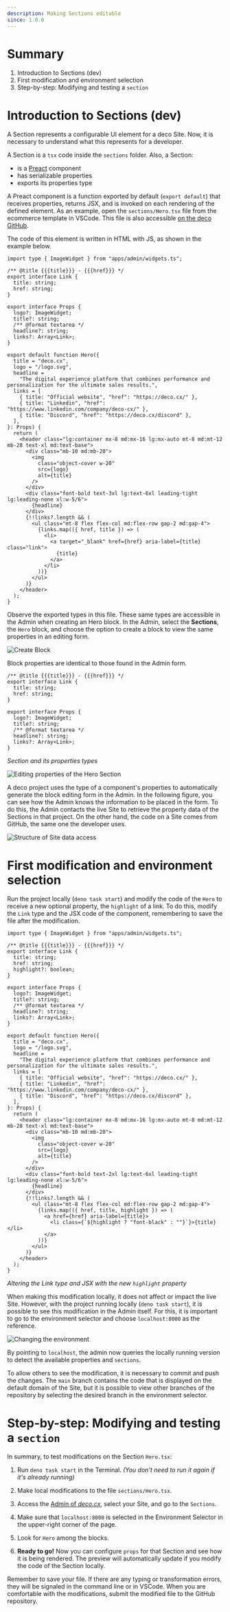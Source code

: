 ```yaml
---
description: Making Sections editable
since: 1.0.0
---
```


# Summary

1. Introduction to Sections (dev)
2. First modification and environment selection
3. Step-by-step: Modifying and testing a `section`

# Introduction to Sections (dev)

A Section represents a configurable UI element for a deco Site. Now, it is
necessary to understand what this represents for a developer.

A Section is a `tsx` code inside the `sections` folder. Also, a Section:

- is a [Preact](https://preactjs.com/) component
- has serializable properties
- exports its properties type

A Preact component is a function exported by default (`export default`) that
receives properties, returns JSX, and is invoked on each rendering of the
defined element. As an example, open the `sections/Hero.tsx` file from the
ecommerce template in VSCode. This file is also accessible
[on the deco GitHub](https://github.com/deco-sites/storefront/blob/main/sections/Content/Hero.tsx).

The code of this element is written in HTML with JS, as shown in the example
below.

```tsx
import type { ImageWidget } from "apps/admin/widgets.ts";

/** @title {{{title}}} - {{{href}}} */
export interface Link {
  title: string;
  href: string;
}

export interface Props {
  logo?: ImageWidget;
  title?: string;
  /** @format textarea */
  headline?: string;
  links?: Array<Link>;
}

export default function Hero({
  title = "deco.cx",
  logo = "/logo.svg",
  headline =
    "The digital experience platform that combines performance and personalization for the ultimate sales results.",
  links = [
    { title: "Official website", "href": "https://deco.cx/" },
    { title: "Linkedin", "href": "https://www.linkedin.com/company/deco-cx/" },
    { title: "Discord", "href": "https://deco.cx/discord" },
  ],
}: Props) {
  return (
    <header class="lg:container mx-8 md:mx-16 lg:mx-auto mt-8 md:mt-12 mb-28 text-xl md:text-base">
      <div class="mb-10 md:mb-20">
        <img
          class="object-cover w-20"
          src={logo}
          alt={title}
        />
      </div>
      <div class="font-bold text-3xl lg:text-6xl leading-tight lg:leading-none xl:w-5/6">
        {headline}
      </div>
      {!!links?.length && (
        <ul class="mt-8 flex flex-col md:flex-row gap-2 md:gap-4">
          {links.map(({ href, title }) => (
            <li>
              <a target="_blank" href={href} aria-label={title} class="link">
                {title}
              </a>
            </li>
          ))}
        </ul>
      )}
    </header>
  );
}
```

Observe the exported types in this file. These same types are accessible in the
Admin when creating an Hero block. In the Admin, select the **Sections**, the
`Hero` block, and choose the option to create a block to view the same
properties in an editing form.

![Create Block](https://github.com/deco-cx/apps/assets/882438/c7eee318-c6df-4ade-abd8-66390758aca7)

Block properties are identical to those found in the Admin form.

```tsx
/** @title {{{title}}} - {{{href}}} */
export interface Link {
  title: string;
  href: string;
}

export interface Props {
  logo?: ImageWidget;
  title?: string;
  /** @format textarea */
  headline?: string;
  links?: Array<Link>;
}
```

_Section and its properties types_

![Editing properties of the Hero Section](https://github.com/deco-cx/apps/assets/882438/b57f6fae-da58-4cc4-a5cc-aa99985cd442)

A deco project uses the type of a component's properties to automatically
generate the block editing form in the Admin. In the following figure, you can
see how the Admin knows the information to be placed in the form. To do this,
the Admin contacts the live Site to retrieve the property data of the Sections
in that project. On the other hand, the code on a Site comes from GitHub, the
same one the developer uses.

![Structure of Site data access](https://github.com/site/assets/882438/dcc4d63a-bbb2-4f81-909a-054eef048a53)

# First modification and environment selection

Run the project locally (`deno task start`) and modify the code of the `Hero` to
receive a new optional property, the `highlight` of a link. To do this, modify
the `Link` type and the JSX code of the component, remembering to save the file
after the modification.

```tsx
import type { ImageWidget } from "apps/admin/widgets.ts";

/** @title {{{title}}} - {{{href}}} */
export interface Link {
  title: string;
  href: string;
  highlight?: boolean;
}

export interface Props {
  logo?: ImageWidget;
  title?: string;
  /** @format textarea */
  headline?: string;
  links?: Array<Link>;
}

export default function Hero({
  title = "deco.cx",
  logo = "/logo.svg",
  headline =
    "The digital experience platform that combines performance and personalization for the ultimate sales results.",
  links = [
    { title: "Official website", "href": "https://deco.cx/" },
    { title: "Linkedin", "href": "https://www.linkedin.com/company/deco-cx/" },
    { title: "Discord", "href": "https://deco.cx/discord" },
  ],
}: Props) {
  return (
    <header class="lg:container mx-8 md:mx-16 lg:mx-auto mt-8 md:mt-12 mb-28 text-xl md:text-base">
      <div class="mb-10 md:mb-20">
        <img
          class="object-cover w-20"
          src={logo}
          alt={title}
        />
      </div>
      <div class="font-bold text-2xl lg:text-6xl leading-tight lg:leading-none xl:w-5/6">
        {headline}
      </div>
      {!!links?.length && (
        <ul class="mt-8 flex flex-col md:flex-row gap-2 md:gap-4">
          {links.map(({ href, title, highlight }) => (
            <a href={href} aria-label={title}>
              <li class={`${highlight ? "font-black" : ""}`}>{title}</li>
            </a>
          ))}
        </ul>
      )}
    </header>
  );
}
```

_Altering the Link type and JSX with the new `highlight` property_

When making this modification locally, it does not affect or impact the live
Site. However, with the project running locally (`deno task start`), it is
possible to see this modification in the Admin itself. For this, it is important
to go to the environment selector and choose `localhost:8000` as the reference.

![Changing the environment](https://github.com/deco-cx/apps/assets/882438/62efa5c1-f960-4d21-8ec8-2c8f729c1093)

By pointing to `localhost`, the admin now queries the locally running version to
detect the available properties and `sections`.

To allow others to see the modification, it is necessary to commit and push the
changes. The `main` branch contains the code that is displayed on the default
domain of the Site, but it is possible to view other branches of the repository
by selecting the desired branch in the environment selector.

# Step-by-step: Modifying and testing a `section`

In summary, to test modifications on the Section `Hero.tsx`:

1. Run `deno task start` in the Terminal. _(You don't need to run it again if
   it's already running)_

2. Make local modifications to the file `sections/Hero.tsx`.

3. Access the [Admin of _deco.cx_](https://deco.cx/admin), select your Site, and
   go to the `Sections`.

4. Make sure that `localhost:8000` is selected in the Environment Selector in
   the upper-right corner of the page.

5. Look for `Hero` among the blocks.

6. **Ready to go!** Now you can configure `props` for that Section and see how
   it is being rendered. The preview will automatically update if you modify the
   code of the Section locally.

Remember to save your file. If there are any typing or transformation errors,
they will be signaled in the command line or in VSCode. When you are comfortable
with the modifications, submit the modified file to the GitHub repository.
